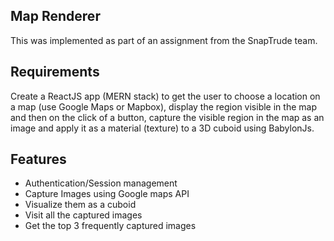 ## Map Renderer
This was implemented as part of an assignment from the SnapTrude team.

## Requirements
Create a ReactJS app (MERN stack) to get the user to choose a location on a map (use Google Maps or Mapbox), display the region visible in the map and then on the click of a button, capture the visible region in the map as an image and apply it as a material (texture) to a 3D cuboid using BabylonJs.

## Features 
- Authentication/Session management
- Capture Images using Google maps API
- Visualize them as a cuboid
- Visit all the captured images
- Get the top 3 frequently captured images


